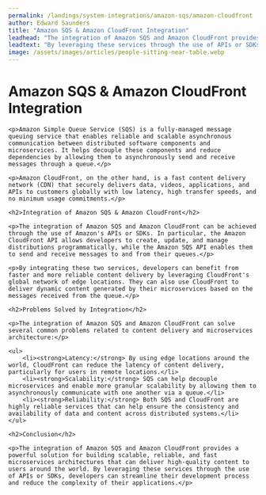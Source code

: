 ```yaml
---
permalink: /landings/system-integrations/amazon-sqs/amazon-cloudfront
author: Edward Saunders
title: "Amazon SQS & Amazon CloudFront Integration"
leadhead: "The integration of Amazon SQS and Amazon CloudFront provides a powerful solution for building scalable, reliable, and fast microservices architectures that can deliver high-quality content to users around the world"
leadtext: "By leveraging these services through the use of APIs or SDKs, developers can streamline their development process and reduce the complexity of their applications."
image: /assets/images/articles/people-sitting-near-table.webp
---
```

<div class="arttext">	<h1>Amazon SQS & Amazon CloudFront Integration</h1>

	<p>Amazon Simple Queue Service (SQS) is a fully-managed message queuing service that enables reliable and scalable asynchronous communication between distributed software components and microservices. It helps decouple these components and reduce dependencies by allowing them to asynchronously send and receive messages through a queue.</p>

	<p>Amazon CloudFront, on the other hand, is a fast content delivery network (CDN) that securely delivers data, videos, applications, and APIs to customers globally with low latency, high transfer speeds, and no minimum usage commitments.</p>

	<h2>Integration of Amazon SQS & Amazon CloudFront</h2>

	<p>The integration of Amazon SQS and Amazon CloudFront can be achieved through the use of Amazon's APIs or SDKs. In particular, the Amazon CloudFront API allows developers to create, update, and manage distributions programmatically, while the Amazon SQS API enables them to send and receive messages to and from their queues.</p>

	<p>By integrating these two services, developers can benefit from faster and more reliable content delivery by leveraging CloudFront's global network of edge locations. They can also use CloudFront to deliver dynamic content generated by their microservices based on the messages received from the queue.</p>

	<h2>Problems Solved by Integration</h2>

	<p>The integration of Amazon SQS and Amazon CloudFront can solve several common problems related to content delivery and microservices architecture:</p>

	<ul>
		<li><strong>Latency:</strong> By using edge locations around the world, CloudFront can reduce the latency of content delivery, particularly for users in remote locations.</li>
		<li><strong>Scalability:</strong> SQS can help decouple microservices and enable more granular scalability by allowing them to asynchronously communicate with one another via a queue.</li>
		<li><strong>Reliability:</strong> Both SQS and CloudFront are highly reliable services that can help ensure the consistency and availability of data and content across distributed systems.</li>
	</ul>

	<h2>Conclusion</h2>

	<p>The integration of Amazon SQS and Amazon CloudFront provides a powerful solution for building scalable, reliable, and fast microservices architectures that can deliver high-quality content to users around the world. By leveraging these services through the use of APIs or SDKs, developers can streamline their development process and reduce the complexity of their applications.</p>
</div>